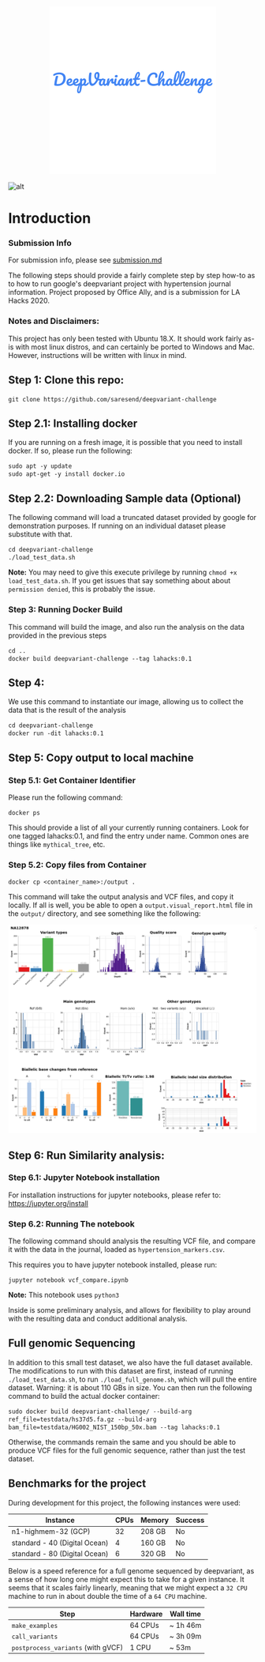 <p align="center">
  <img src="images/cover.png" />
</p>

![alt](https://img.shields.io/github/license/saresend/deepvariant-challenge)

# Introduction

### Submission Info

For submission info, please see [submission.md](submission.md)

The following steps should provide a fairly complete step by step how-to as to how to run
google's deepvariant project with hypertension journal information. Project proposed by Office Ally,
and is a submission for LA Hacks 2020.

### Notes and Disclaimers:

This project has only been tested with Ubuntu 18.X. It should work fairly as-is with most linux distros, and can certainly be ported to Windows and Mac. However, instructions will be written with linux in mind.

## Step 1: Clone this repo:

```
git clone https://github.com/saresend/deepvariant-challenge
```

## Step 2.1: Installing docker

If you are running on a fresh image, it is possible that you need to install docker. If so, please run the following:

```
sudo apt -y update
sudo apt-get -y install docker.io
```

## Step 2.2: Downloading Sample data (Optional)

The following command will load a truncated dataset provided by google for demonstration purposes. If running on an individual dataset please substitute with that.

```
cd deepvariant-challenge
./load_test_data.sh
```

**Note:** You may need to give this execute privilege by running `chmod +x load_test_data.sh`. If you get issues that say something about about `permission denied`, this is probably the issue.

### Step 3: Running Docker Build

This command will build the image, and also run the analysis on the data provided in the previous steps

```
cd ..
docker build deepvariant-challenge --tag lahacks:0.1
```

## Step 4:

We use this command to instantiate our image, allowing us to collect the data that is the result of the analysis

```
cd deepvariant-challenge
docker run -dit lahacks:0.1
```

## Step 5: Copy output to local machine

### Step 5.1: Get Container Identifier

Please run the following command:

```
docker ps
```

This should provide a list of all your currently running containers. Look for one tagged lahacks:0.1, and find the entry under name. Common ones are things like `mythical_tree`, etc.

### Step 5.2: Copy files from Container

```
docker cp <container_name>:/output .
```

This command will take the output analysis and VCF files, and copy it locally. If all is well, you be able to open a `output.visual_report.html` file in the `output/` directory, and see something like the following:

![alt](images/output1.png)

## Step 6: Run Similarity analysis:

### Step 6.1: Jupyter Notebook installation

For installation instructions for jupyter notebooks, please refer to: https://jupyter.org/install

### Step 6.2: Running The notebook

The following command should analysis the resulting VCF file, and compare it with the data in the journal, loaded as `hypertension_markers.csv`.

This requires you to have jupyter notebook installed, please run:

```
jupyter notebook vcf_compare.ipynb
```

**Note:** This notebook uses `python3`

Inside is some preliminary analysis, and allows for flexibility to play around with the resulting data and conduct additional analysis.

## Full genomic Sequencing

In addition to this small test dataset, we also have the full dataset available. The modifications to run with this dataset are first, instead of running `./load_test_data.sh`, to run `./load_full_genome.sh`, which will pull the entire dataset. Warning: it is about 110 GBs in size. You can then run the following command to build the actual docker container:

```
sudo docker build deepvariant-challenge/ --build-arg ref_file=testdata/hs37d5.fa.gz --build-arg bam_file=testdata/HG002_NIST_150bp_50x.bam --tag lahacks:0.1
```

Otherwise, the commands remain the same and you should be able to produce VCF files for the full genomic sequence, rather than just the test dataset.

## Benchmarks for the project

During development for this project, the following instances were used:

| Instance                      | CPUs | Memory | Success |
| ----------------------------- | ---- | ------ | ------- |
| n1-highmem-32 (GCP)           | 32   | 208 GB | No      |
| standard - 40 (Digital Ocean) | 4    | 160 GB | No      |
| standard - 80 (Digital Ocean) | 6    | 320 GB | No      |

Below is a speed reference for a full genome sequenced by deepvariant, as a sense of how long one might expect this to take for a given instance. It seems that it scales fairly linearly, meaning that we might expect a `32 CPU` machine to run in about double the time of a `64 CPU` machine.

| Step                               | Hardware | Wall time |
| ---------------------------------- | -------- | --------- |
| `make_examples`                    | 64 CPUs  | ~ 1h 46m  |
| `call_variants`                    | 64 CPUs  | ~ 3h 09m  |
| `postprocess_variants` (with gVCF) | 1 CPU    | ~ 53m     |
